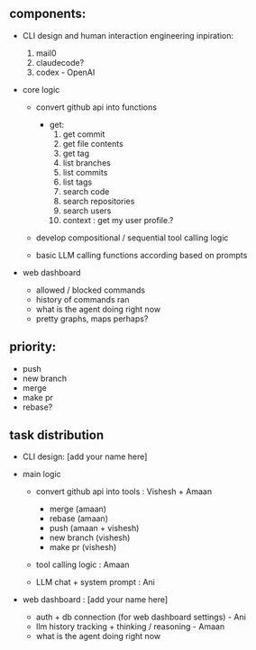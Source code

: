 ## components: 
- CLI design and human interaction engineering
    inpiration: 
    1. mail0
    2. claudecode?
    3. codex - OpenAI
- core logic

    - convert github api into functions 
        - get: 
            1. get commit
            2. get file contents 
            3. get tag
            4. list branches
            5. list commits
            6. list tags 
            7. search code
            8. search repositories
            9. search users
            10. context : get my user profile.?

    - develop compositional / sequential tool calling logic 
        

    - basic LLM calling functions according based on prompts


- web dashboard
    - allowed / blocked commands
    - history of commands ran
    - what is the agent doing right now
    - pretty graphs, maps perhaps?


## priority:
- push
- new branch 
- merge
- make pr
- rebase?


## task distribution 

- CLI design: [add your name here]

- main logic
    - convert github api into tools : Vishesh + Amaan
        - merge (amaan)
        - rebase (amaan)
        - push (amaan + vishesh)
        - new branch (vishesh)
        - make pr (vishesh)
    - tool calling logic : Amaan

    
    - LLM chat + system prompt : Ani

- web dashboard : [add your name here]
    - auth + db connection (for web dashboard settings) - Ani
    - llm history tracking + thinking / reasoning - Amaan
    - what is the agent doing right now 

